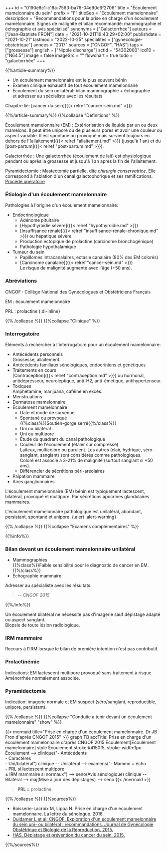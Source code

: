 +++
id = "0190e8c1-c18a-7563-ba76-04e90c6f2706"
title = "Écoulement mamelonnaire du sein"
prefix = "l'"
titleSeo = "Écoulement mamelonnaire"
description = "Recommandations pour la prise en charge d'un écoulement mamelonnaire. Signes de malignité et bilan recommandé: mammographie et échographie et avis spécialisé"
synonyms = ["Galactorrhée"]
auteurs = ["Jean-Baptiste FRON"]
date = "2021-10-21T19:43:29+02:00"
publishdate = "2021-10-21"
lastmod = "2022-10-25"
specialites = ["gynecologie-obstetrique"]
annees = "2017"
sources = ["CNGOF", "HAS"]
tags = ["grossesse"]
english = ["Nipple discharge"]
sctid = "54302000"
icd10 = ["N64.5"]
image = false
imageSrc = ""
flowchart = true
todo = "galactorrhée"
+++

{{%article-summary%}}

- Un écoulement mamelonnaire est le plus souvent bénin
- Examen clinique exhaustif de tout écoulement mamelonnaire
- Écoulement du sein unilatéral: bilan mammographie + échographie  
  et adresser au spécialiste avec les résultats

Chapitre lié: [cancer du sein]({{< relref "cancer-sein.md" >}})

{{%/article-summary%}}
{{%collapse "Définitions" %}}

Écoulement mamelonnaire (EM)
: Extériorisation de liquide par un ou deux mamelons. Il peut être unipore ou de plusieurs pores et avoir une couleur ou aspect variable. Il est spontané ou provoqué mais survient toujours en dehors de l'[allaitement]({{< relref "allaitement.md" >}}) (jusqu'à 1 an) et du [post-partum]({{< relref "post-partum.md" >}}).

Galactorrhée
: Une galactorrhée (écoulement de lait) est physiologique pendant ou après la grossesse et jusqu'à 1 an après la fin de l'allaitement.

Pyramidectomie
: Mastectomie partielle, dite *chirurgie conservatrice*. Elle correspond à l'ablation d'un canal galactophorique et ses ramifications. [Procédé opératoire](https://www.docteur-benchimol.com/pyramidectomie-du-sein.html)

### Étiologie d'un écoulement mamelonnaire

Pathologies à l'origine d'un écoulement mamelonnaire:

- Endocrinologique
  - Adénome pituitaire
  - [Hypothyroïdie sévère]({{< relref "hypothyroidie.md" >}})
  - [Insuffisance rénale]({{< relref "insuffisance-renale-chronique.md" >}}) ou hépatique sévère
  - Production ectopique de prolactine (carcinome bronchogénique)
  - Pathologie hypothalamique
- Tumeur du sein
  - Papillomes intracanalaires, ectasie canalaire (80% des EM colorés)
  - [Carcinome canalaire]({{< relref "cancer-sein.md" >}})  
  Le risque de malignité augmente avec l'âge (+50 ans).

### Abréviations

CNGOF
: Collège National des Gynécologues et Obstétriciens Français

EM
: écoulement mamelonnaire

PRL
: prolactine
{.dl-inline}

{{% /collapse %}}
{{%collapse "Clinique" %}}

### Interrogatoire

Éléments à rechercher à l'interrogatoire pour un écoulement mamelonnaire:

- Antécédents personnels  
  Grossesse, allaitement.
- Antécédents familiaux sénologiques, endocriniens et génétiques
- Traitements en cours  
  [Contraception]({{< relref "contraception.md" >}}) ou hormonal, antidépresseur, neuroleptique, anti-H2, anti-émétique, antihypertenseur.
- Toxiques  
  Amphétamine, marijuana, caféine en excès.
- Menstruations
- Dermatose mamelonnaire
- Écoulement mamelonnaire
  - Date et mode de survenue
  - Spontané ou provoqué  
    {{%class%}}Soutien-gorge serré{{%/class%}}
  - Uni ou bilatéral
  - Uni ou multipore
  - Étude du quadrant du canal pathologique
  - Couleur de l'écoulement (étaler sur compresse)  
    Laiteux, multicolore ou purulent. Les autres (clair, hydrique, séro-sanglant, sanglant) sont considérés comme pathologiques.  
    Coloré est associé à 3-21% de malignité (surtout sanglant si +50 ans).
  - Différencier de sécrétions péri-aréolaires
- Palpation mammaire
- Aires ganglionnaires

L'écoulement mamelonnaire (EM) bénin est typiquement lactescent, bilatéral, provoqué et multipore. Par sécrétions apocrines glandulaires mammaires.  

L'écoulement mamelonnaire pathologique est unilatéral, abondant, persistant, spontané et unipore.
{.alert .alert-warning}

{{% /collapse %}}
{{%collapse "Examens complémentaires" %}}

{{%info%}}

### Bilan devant un écoulement mamelonnaire unilatéral

- Mammographies  
  {{%class%}}Faible sensibilité pour le diagnostic de cancer en EM.{{%/class%}}
- Échographie mammaire

Adresser au spécialiste avec les résultats.

> -- *CNGOF 2015*

{{%/info%}}

Un écoulement bilatéral ne nécessite pas d'imagerie sauf dépistage adapté ou aspect sanglant.  
Biopsie de toute lésion radiologique.

### IRM mammaire

Recours à l'IRM lorsque le bilan de première intention n'est pas contributif.

### Prolactinémie

Indications: EM lactescent multipore provoqué sans traitement à risque. Aménorrhée normalement associée.

### Pyramidectomie

Indication: imagerie normale et EM suspect (séro/sanglant, reproductible, unipore, persistant).

{{% /collapse %}}
{{%collapse "Conduite à tenir devant un écoulement mamelonnaire" "show" %}}

{{< mermaid title="Prise en charge d'un écoulement mamelonnaire. Dr JB Fron d'après CNGOF 2015" >}}
graph TB
accTitle: Prise en charge d'un écoulement mamelonnaire d'après CNGOF 2015
  Écoulement[Écoulement mamelonnaire]
  style Écoulement stroke:#4150f5, stroke-width:1px
    Écoulement --> clinique("- Antécédents<br>- Caractères<br>- Uni/bilatéral")
      clinique -- Unilatéral --> examens("- Mammo + écho<br>- PRL si lactescent multipore<br>± IRM mammaire si normaux") --> seno(Avis sénologique)
      clinique -- Bilatéral --> maj(Mise à jour des dépistages) --> seno
{{< /mermaid >}}

> **PRL =** prolactine

{{% /collapse %}}
{{%sources%}}

- Boisserie-Lacroix M, Lippa N. Prise en charge d'un écoulement mamelonnaire. La lettre du sénologue. 2016.
- [Ouldamer L et al; CNGOF. Exploration d'un écoulement mamelonnaire du sein uni- ou bilatéral : recommandations. Journal de Gynécologie Obstétrique et Biologie de la Reproduction. 2015.](https://doi.org/10.1016/J.JGYN.2015.09.035)
- [HAS. Dépistage et prévention du cancer du sein. 2015.](https://www.has-sante.fr/jcms/c_2024559/fr/depistage-et-prevention-du-cancer-du-sein)

{{%/sources%}}
